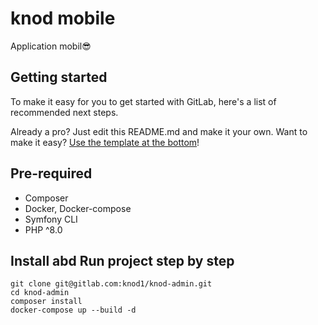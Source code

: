 # knod mobile

Application mobil😎

## Getting started

To make it easy for you to get started with GitLab, here's a list of recommended next steps.

Already a pro? Just edit this README.md and make it your own. Want to make it easy? [Use the template at the bottom](#editing-this-readme)!

## Pre-required

* Composer
* Docker, Docker-compose
* Symfony CLI
* PHP ^8.0

## Install  abd Run project step by step
```
git clone git@gitlab.com:knod1/knod-admin.git
cd knod-admin
composer install
docker-compose up --build -d
```
